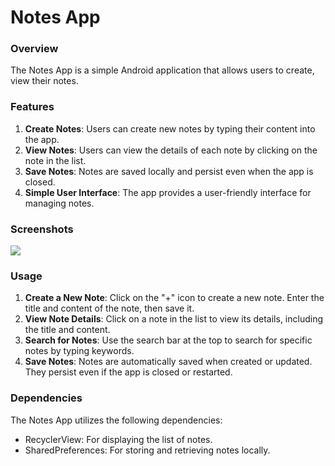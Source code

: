 # Notes App

### Overview

The Notes App is a simple Android application that allows users to create, view their notes.

### Features

1. **Create Notes**: Users can create new notes by typing their content into the app.
2. **View Notes**: Users can view the details of each note by clicking on the note in the list.
3. **Save Notes**: Notes are saved locally and persist even when the app is closed.
4. **Simple User Interface**: The app provides a user-friendly interface for managing notes.

### Screenshots

![](app/main/res/drawable/screenshot01.png)

### Usage

1. **Create a New Note**: Click on the "+" icon to create a new note. Enter the title and content of the note, then save it.
2. **View Note Details**: Click on a note in the list to view its details, including the title and content.
3. **Search for Notes**: Use the search bar at the top to search for specific notes by typing keywords.
4. **Save Notes**: Notes are automatically saved when created or updated. They persist even if the app is closed or restarted.

### Dependencies

The Notes App utilizes the following dependencies:

- RecyclerView: For displaying the list of notes.
- SharedPreferences: For storing and retrieving notes locally.

